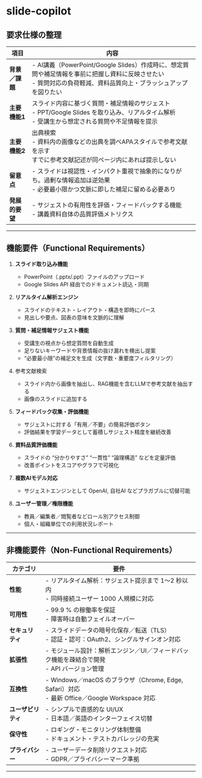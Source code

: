 # slide-copilot

## 要求仕様の整理

| 項目           | 内容                                                                                                   |
| ------------ | ---------------------------------------------------------------------------------------------------- |
| **背景／課題**    | - AI講義（PowerPoint/Google Slides）作成時に、想定質問や補足情報を事前に把握し資料に反映させたい<br>- 質問対応の負荷軽減、資料品質向上・ブラッシュアップを図りたい   |
| **主要機能1** | スライド内容に基づく質問・補足情報のサジェスト<br>   - PPT/Google Slides を取り込み、リアルタイム解析<br>   - 受講生から想定される質問や不足情報を提示<br> |
| **主要機能2** | 出典検索<br>   - 資料内の画像などの出典を調べAPAスタイルで参考文献を示す <br> すでに参考文献記述が同ページ内にあれば提示しない |
| **留意点**      | - スライドは視認性・インパクト重視で抽象的になりがち。過剰な情報追加は逆効果<br>- 必要最小限かつ文脈に即した補足に留める必要あり                                 |
| **発展的要望**    | - サジェストの有用性を評価・フィードバックする機能<br>- 講義資料自体の品質評価メトリクス                                                     |

---

## 機能要件（Functional Requirements）

1. **スライド取り込み機能**

   * PowerPoint（.pptx/.ppt）ファイルのアップロード
   * Google Slides API 経由でのドキュメント読込・同期

2. **リアルタイム解析エンジン**

   * スライドのテキスト・レイアウト・構造を即時にパース
   * 見出しや要点、図表の意味を文脈的に理解

3. **質問・補足情報サジェスト機能**

   * 受講生の視点から想定質問を自動生成
   * 足りないキーワードや背景情報の抜け漏れを検出し提案
   * “必要最小限”の補足文を生成（文字数・重要度フィルタリング）

4. 参考文献検索
   * スライド内から画像を抽出し、RAG機能を含むLLMで参考文献を抽出する
   * 画像のスライドに追加する
    

4. **フィードバック収集・評価機能**

   * サジェストに対する「有用／不要」の簡易評価ボタン
   * 評価結果を学習データとして蓄積しサジェスト精度を継続改善

5. **資料品質評価機能**

   * スライドの “分かりやすさ” “一貫性” “論理構造” などを定量評価
   * 改善ポイントをスコアやグラフで可視化

6. **複数AIモデル対応**

   * サジェストエンジンとして OpenAI, 自社AI などプラガブルに切替可能

7. **ユーザー管理／権限機能**

   * 教員／編集者／閲覧者などロール別アクセス制御
   * 個人・組織単位での利用状況レポート

---

## 非機能要件（Non-Functional Requirements）

| カテゴリ        | 要件                                                                               |
| ----------- | -------------------------------------------------------------------------------- |
| **性能**      | - リアルタイム解析：サジェスト提示まで 1～2 秒以内<br>- 同時接続ユーザー 1000 人規模に対応                           |
| **可用性**     | - 99.9 % の稼働率を保証<br>- 障害時は自動フェイルオーバー                                             |
| **セキュリティ**  | - スライドデータの暗号化保存／転送（TLS）<br>- 認証・認可：OAuth2、シングルサインオン対応                            |
| **拡張性**     | - モジュール設計：解析エンジン／UI／フィードバック機能を疎結合で開発<br>- API バージョン管理                            |
| **互換性**     | - Windows／macOS のブラウザ（Chrome, Edge, Safari）対応<br>- 最新 Office／Google Workspace 対応 |
| **ユーザビリティ** | - シンプルで直感的な UI/UX<br>- 日本語／英語のインターフェイス切替                                         |
| **保守性**     | - ロギング・モニタリング体制整備<br>- ドキュメント・テストカバレッジの充実                                        |
| **プライバシー**  | - ユーザーデータ削除リクエスト対応<br>- GDPR／プライバシーマーク準拠                                         |

---

